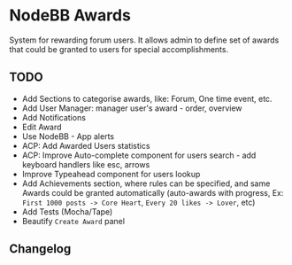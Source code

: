 # NodeBB Awards

System for rewarding forum users. It allows admin to define set of awards that could be granted to users for special accomplishments. 

## TODO

- Add Sections to categorise awards, like: Forum, One time event, etc.
- Add User Manager: manager user's award - order, overview
- Add Notifications
- Edit Award
- Use NodeBB - App alerts
- ACP: Add Awarded Users statistics
- ACP: Improve Auto-complete component for users search - add keyboard handlers like esc, arrows
- Improve Typeahead component for users lookup
- Add Achievements section, where rules can be specified, and same Awards could be granted automatically (auto-awards with progress, Ex: `First 1000 posts -> Core Heart`, `Every 20 likes -> Lover`, etc)
- Add Tests (Mocha/Tape)
- Beautify `Create Award` panel

## Changelog
